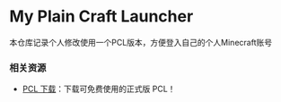 # My Plain Craft Launcher

本仓库记录个人修改使用一个PCL版本，方便登入自己的个人Minecraft账号

### 相关资源
- [PCL 下载](https://afdian.com/p/0164034c016c11ebafcb52540025c377)：下载可免费使用的正式版 PCL！
